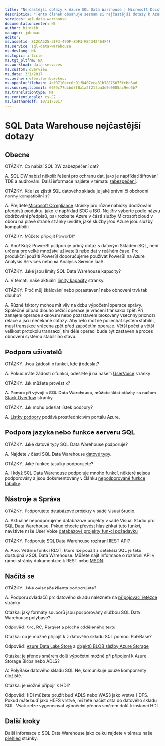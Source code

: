 ```yaml
---
title: "Nejčastější dotazy k Azure SQL Data Warehouse | Microsoft Docs"
description: "Tento článek obsahuje seznam si nejčastější dotazy k Azure SQL Data Warehouse od zákazníků a vývojářů"
services: sql-data-warehouse
documentationcenter: NA
author: hirokib
manager: johnmac
editor: 
ms.assetid: 812CA525-3BF3-49DF-8DF3-FB4342464F4F
ms.service: sql-data-warehouse
ms.devlang: NA
ms.topic: article
ms.tgt_pltfrm: NA
ms.workload: data-services
ms.custom: overview
ms.date: 3/1/2017
ms.author: elbutter;barbkess
ms.openlocfilehash: 4c00710ecc0c91f8407eca81b78176075fcbd6ad
ms.sourcegitcommit: 6699c77dcbd5f8a1a2f21fba3d0a0005ac9ed6b7
ms.translationtype: MT
ms.contentlocale: cs-CZ
ms.lasthandoff: 10/11/2017
---
```

# <a name="sql-data-warehouse-frequently-asked-questions"></a>SQL Data Warehouse nejčastější dotazy

## <a name="general"></a>Obecné

OTÁZKY. Co nabízí SQL DW zabezpečení dat?

A. SQL DW nabízí několik řešení pro ochranu dat, jako je například šifrování TDE a auditování. Další informace najdete v tématu [zabezpečení].

OTÁZKY. Kde lze zjistit SQL datového skladu je jaké právní či obchodní normy kompatibilní s?

A. Přejděte [Microsoft Compliance] stránky pro různé nabídky dodržování předpisů produktu, jako je například SOC a ISO. Nejdřív vyberte podle názvu dodržování předpisů, pak rozbalte Azure v části služby Microsoft cloud v oboru na pravé straně stránky uvidíte, jaké služby jsou Azure jsou služby kompatibilní.

OTÁZKY. Můžete připojit PowerBI?

A. Ano! Když PowerBI podporuje přímý dotaz s datovým Skladem SQL, není určena pro velké množství uživatelů nebo dat v reálném čase. Pro produkční použití PowerBI doporučujeme používat PowerBI na Azure Analysis Services nebo na Analysis Service IaaS. 

OTÁZKY. Jaké jsou limity SQL Data Warehouse kapacity?

A. V tématu naše aktuální [limity kapacity] stránky. 

OTÁZKY. Proč můj škálování nebo pozastavení nebo obnovení trvá tak dlouho?

A. Různé faktory mohou mít vliv na dobu výpočetní operace správy. Společné případ dlouho běžící operace je vrácení transakcí zpět. Při zahájení operace škálování nebo pozastavení blokovány všechny příchozí relace a jsou nečekaně dotazy. Aby bylo možné ponechat systém stabilní, musí transakce vrácena zpět před započetím operace. Větší počet a větší velikost protokolu transakcí, tím déle operaci bude být zastaven a proces obnovení systému stabilního stavu.

## <a name="user-support"></a>Podpora uživatelů

OTÁZKY. Jsou žádosti o funkci, kde ji odeslat?

A. Pokud máte žádosti o funkci, odešlete ji na našem [UserVoice] stránky

OTÁZKY. Jak můžete provést x?

A. Pomoc při vývoji s SQL Data Warehouse, můžete klást otázky na našem [Stack Overflow] stránky. 

OTÁZKY. Jak mohu odeslat lístek podpory?

A. [Lístky podpory] podává prostřednictvím portálu Azure.

## <a name="sql-languagefeature-support"></a>Podpora jazyka nebo funkce serveru SQL 

OTÁZKY. Jaké datové typy SQL Data Warehouse podporuje?

A. Najdete v části SQL Data Warehouse [datové typy].

OTÁZKY. Jaké funkce tabulky podporujete?

A. I když SQL Data Warehouse podporuje mnoho funkcí, některé nejsou podporovány a jsou dokumentovány v článku [nepodporované funkce tabulky].

## <a name="tooling-and-administration"></a>Nástroje a Správa

OTÁZKY. Podporujete databázové projekty v sadě Visual Studio.

A. Aktuálně nepodporujeme databázové projekty v sadě Visual Studio pro SQL Data Warehouse. Pokud chcete převést hlas získat tuto funkci, navštivte naše User Voice [databázové projekty funkci požadavku].

OTÁZKY. Podporuje SQL Data Warehouse rozhraní REST API?

A. Ano. Většina funkcí REST, které lze použít s databází SQL je také dostupná v SQL Data Warehouse. Můžete najít informace o rozhraní API v rámci stránky dokumentace k REST nebo [MSDN].


## <a name="loading"></a>Načítá se

OTÁZKY. Jaké ovladače klienta podporujete?

A. Podporu ovladačů pro datového skladu naleznete na [připojovací řetězce] stránky

Otázka: jaký formáty souborů jsou podporovány službou SQL Data Warehouse polybase?

Odpověď: Orc, RC, Parquet a ploché odděleného textu

Otázka: co je možné připojit k z datového skladu SQL pomocí PolyBase? 

Odpověď: [Azure Data Lake Store] a [objektů BLOB služby Azure Storage]

Otázka: je přenos směrem dolů výpočetní možné při připojení k Azure Storage Blobs nebo ADLS? 

A: PolyBase datového skladu SQL Ne, komunikuje pouze komponenty úložiště. 

Otázka: je možné připojit k HDI?

Odpověď: HDI můžete použít buď ADLS nebo WASB jako vrstva HDFS. Pokud máte buď jako HDFS vrstvě, můžete načíst data do datového skladu SQL. Však nelze vygenerovat výpočetní přenos směrem dolů k instanci HDI. 

## <a name="next-steps"></a>Další kroky
Další informace o SQL Data Warehouse jako celku najdete v tématu naše [přehled] stránky.


<!-- Article references -->
[UserVoice]: https://feedback.azure.com/forums/307516-sql-data-warehouse
[připojovací řetězce]: ./sql-data-warehouse-connection-strings.md
[Stack Overflow]: http://stackoverflow.com/questions/tagged/azure-sqldw
[Lístky podpory]: ./sql-data-warehouse-get-started-create-support-ticket.md
[zabezpečení]: ./sql-data-warehouse-overview-manage-security.md
[Microsoft Compliance]: https://www.microsoft.com/en-us/trustcenter/compliance/complianceofferings
[limity kapacity]: ./sql-data-warehouse-service-capacity-limits.md
[datové typy]: ./sql-data-warehouse-tables-data-types.md
[nepodporované funkce tabulky]: ./sql-data-warehouse-tables-overview.md#unsupported-table-features
[Azure Data Lake Store]: ./sql-data-warehouse-load-from-azure-data-lake-store.md
[objektů BLOB služby Azure Storage]: ./sql-data-warehouse-load-from-azure-blob-storage-with-polybase.md
[databázové projekty funkci požadavku]: https://feedback.azure.com/forums/307516-sql-data-warehouse/suggestions/13313247-database-project-from-visual-studio-to-support-azu
[MSDN]: https://msdn.microsoft.com/en-us/library/azure/mt163685.aspx
[přehled]: ./sql-data-warehouse-overview-faq.md